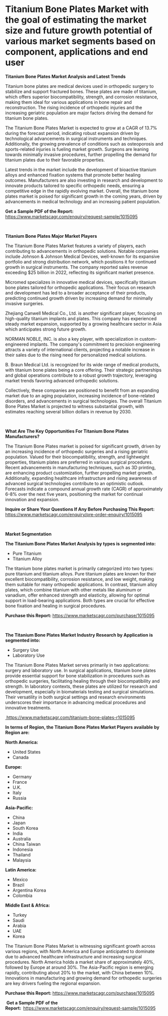 <p><h1>Titanium Bone Plates Market with the goal of estimating the market size and future growth potential of various market segments based on component, applications and end user</h1></p><p><strong>Titanium Bone Plates Market Analysis and Latest Trends</strong></p>
<p><p>Titanium bone plates are medical devices used in orthopedic surgery to stabilize and support fractured bones. These plates are made of titanium, which offers superior biocompatibility, strength, and corrosion resistance, making them ideal for various applications in bone repair and reconstruction. The rising incidence of orthopedic injuries and the increasing geriatric population are major factors driving the demand for titanium bone plates.</p><p>The Titanium Bone Plates Market is expected to grow at a CAGR of 13.7% during the forecast period, indicating robust expansion driven by technological advancements in surgical instruments and techniques. Additionally, the growing prevalence of conditions such as osteoporosis and sports-related injuries is fueling market growth. Surgeons are leaning towards minimally invasive procedures, further propelling the demand for titanium plates due to their favorable properties.</p><p>Latest trends in the market include the development of bioactive titanium alloys and enhanced fixation systems that promote better healing outcomes. Manufacturers are also investing in research and development to innovate products tailored to specific orthopedic needs, ensuring a competitive edge in the rapidly evolving market. Overall, the titanium bone plates market is poised for significant growth in the coming years, driven by advancements in medical technology and an increasing patient population.</p></p>
<p><strong>Get a Sample PDF of the Report:&nbsp;</strong> <a href="https://www.marketscagr.com/enquiry/request-sample/1015095?utm_campaign=2485&utm_medium=2&utm_source=Github&utm_content=ia&utm_term=17042025&utm_id=titanium-bone-plates">https://www.marketscagr.com/enquiry/request-sample/1015095</a></p>
<p>&nbsp;</p>
<p><strong>Titanium Bone Plates Major Market Players</strong></p>
<p><p>The Titanium Bone Plates Market features a variety of players, each contributing to advancements in orthopedic solutions. Notable companies include Johnson & Johnson Medical Devices, well-known for its expansive portfolio and strong distribution network, which positions it for continued growth in surgical instruments. The company reported sales revenue exceeding $25 billion in 2022, reflecting its significant market presence.</p><p>Micromed specializes in innovative medical devices, specifically titanium bone plates tailored for orthopedic applications. Their focus on research and development has led to a broader acceptance of their products, predicting continued growth driven by increasing demand for minimally invasive surgeries.</p><p>Zhejiang Canwell Medical Co., Ltd. is another significant player, focusing on high-quality titanium implants and plates. This company has experienced steady market expansion, supported by a growing healthcare sector in Asia which anticipates strong future growth.</p><p>NORMAN NOBLE, INC. is also a key player, with specialization in custom-engineered implants. The company's commitment to precision engineering attracts a variety of international clients, projecting a notable increase in their sales due to the rising need for personalized medical solutions.</p><p>B. Braun Medical Ltd. is recognized for its wide range of medical products, with titanium bone plates being a core offering. Their strategic partnerships and global operations contribute to a robust growth trajectory, leveraging market trends favoring advanced orthopedic solutions.</p><p>Collectively, these companies are positioned to benefit from an expanding market due to an aging population, increasing incidence of bone-related disorders, and advancements in surgical technologies. The overall Titanium Bone Plates Market is projected to witness substantial growth, with estimates reaching several billion dollars in revenue by 2030.</p></p>
<p>&nbsp;</p>
<p><strong>What Are The Key Opportunities For Titanium Bone Plates Manufacturers?</strong></p>
<p><p>The Titanium Bone Plates market is poised for significant growth, driven by an increasing incidence of orthopedic surgeries and a rising geriatric population. Valued for their biocompatibility, strength, and lightweight properties, titanium plates are preferred in various surgical procedures. Recent advancements in manufacturing techniques, such as 3D printing, are enhancing product customization, further propelling market growth. Additionally, expanding healthcare infrastructure and rising awareness of advanced surgical technologies contribute to an optimistic outlook. Forecasts indicate a compound annual growth rate (CAGR) of approximately 6-8% over the next five years, positioning the market for continual innovation and expansion.</p></p>
<p><strong>Inquire or Share Your Questions If Any Before Purchasing This Report:</strong> <a href="https://www.marketscagr.com/enquiry/pre-order-enquiry/1015095?utm_campaign=2485&utm_medium=2&utm_source=Github&utm_content=ia&utm_term=17042025&utm_id=titanium-bone-plates">https://www.marketscagr.com/enquiry/pre-order-enquiry/1015095</a></p>
<p>&nbsp;</p>
<p><strong>Market Segmentation</strong></p>
<p><strong>The Titanium Bone Plates Market Analysis by types is segmented into:</strong></p>
<p><ul><li>Pure Titanium</li><li>Titanium Alloy</li></ul></p>
<p><p>The titanium bone plates market is primarily categorized into two types: pure titanium and titanium alloys. Pure titanium plates are known for their excellent biocompatibility, corrosion resistance, and low weight, making them suitable for many orthopedic applications. In contrast, titanium alloy plates, which combine titanium with other metals like aluminum or vanadium, offer enhanced strength and elasticity, allowing for optimal support in load-bearing applications. Both types are crucial for effective bone fixation and healing in surgical procedures.</p></p>
<p><strong>Purchase this Report:&nbsp;</strong><a href="https://www.marketscagr.com/purchase/1015095?utm_campaign=2485&utm_medium=2&utm_source=Github&utm_content=ia&utm_term=17042025&utm_id=titanium-bone-plates">https://www.marketscagr.com/purchase/1015095</a></p>
<p>&nbsp;</p>
<p><strong>The Titanium Bone Plates Market Industry Research by Application is segmented into:</strong></p>
<p><ul><li>Surgery Use</li><li>Laboratory Use</li></ul></p>
<p><p>The Titanium Bone Plates Market serves primarily in two applications: surgery and laboratory use. In surgical applications, titanium bone plates provide essential support for bone stabilization in procedures such as orthopedic surgeries, facilitating healing through their biocompatibility and strength. In laboratory contexts, these plates are utilized for research and development, especially in biomaterials testing and surgical simulations. Their versatility in both surgical settings and research environments underscores their importance in advancing medical procedures and innovative treatments.</p></p>
<p><a href="https://www.marketscagr.com/titanium-bone-plates-r1015095?utm_campaign=2485&utm_medium=2&utm_source=Github&utm_content=ia&utm_term=17042025&utm_id=titanium-bone-plates">&nbsp;https://www.marketscagr.com/titanium-bone-plates-r1015095</a></p>
<p><strong>In terms of Region, the Titanium Bone Plates Market Players available by Region are:</strong></p>
<p>
    <p> <strong> North America: </strong>
        <ul>
            <li>United States</li>
            <li>Canada</li>
        </ul>
        </p> 
    <p> <strong> Europe: </strong>
        <ul>
            <li>Germany</li>
            <li>France</li>
            <li>U.K.</li>
            <li>Italy</li>
            <li>Russia</li>
        </ul>
        </p> 
    <p> <strong> Asia-Pacific: </strong>
        <ul>
            <li>China</li>
            <li>Japan</li>
            <li>South Korea</li>
            <li>India</li>
            <li>Australia</li>
            <li>China Taiwan</li>
            <li>Indonesia</li>
            <li>Thailand</li>
            <li>Malaysia</li>
        </ul>
        </p> 
    <p> <strong> Latin America: </strong>
        <ul>
            <li>Mexico</li>
            <li>Brazil</li>
            <li>Argentina Korea</li>
            <li>Colombia</li>
        </ul>
        </p> 
    <p> <strong> Middle East & Africa: </strong>
        <ul>
            <li>Turkey</li>
            <li>Saudi</li>
            <li>Arabia</li>
            <li>UAE</li>
            <li>Korea</li>
        </ul>
    </p>
    </p>
<p><p>The Titanium Bone Plates Market is witnessing significant growth across various regions, with North America and Europe anticipated to dominate due to advanced healthcare infrastructure and increasing surgical procedures. North America holds a market share of approximately 40%, followed by Europe at around 30%. The Asia-Pacific region is emerging rapidly, contributing about 20% to the market, with China between 10%. Innovations in manufacturing and growing demand for orthopedic surgeries are key drivers fueling the regional expansion.</p></p>
<p><strong>Purchase this Report: </strong><a href="https://www.marketscagr.com/purchase/1015095?utm_campaign=2485&utm_medium=2&utm_source=Github&utm_content=ia&utm_term=17042025&utm_id=titanium-bone-plates">https://www.marketscagr.com/purchase/1015095</a></p>
<p>&nbsp;<strong>Get a Sample PDF of the Report:&nbsp;&nbsp;</strong><a href="https://www.marketscagr.com/enquiry/request-sample/1015095?utm_campaign=2485&utm_medium=2&utm_source=Github&utm_content=ia&utm_term=17042025&utm_id=titanium-bone-plates">https://www.marketscagr.com/enquiry/request-sample/1015095</a></p>
<p><strong></strong></p>
<p><p></p><p></p><p></p></p>